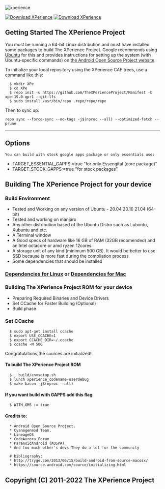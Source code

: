 ![xperience](https://i.imgur.com/h4CgRmp.png)

[![Download XPerience](https://img.shields.io/sourceforge/dm/xperience-aosp?color=red&label=The%20XPerience%20Project%20Downloads&style=for-the-badge&labelColor=1B4F72&logo=sourceforge)](https://sourceforge.net/projects/xperience-aosp/files/)
[![Download XPerience](https://img.shields.io/sourceforge/dw/xperience-aosp?color=red&label=The%20XPerience%20Project%20Downloads&style=for-the-badge&labelColor=1B4F72&logo=sourceforge)](https://sourceforge.net/projects/xperience-aosp/files/)

Getting Started The XPerience Project
---------------
You must be running a 64-bit Linux distribution and must have installed some packages to build
The XPerience Project. Google recommends using [Ubuntu](http://www.ubuntu.com/download/desktop) for
this and provides instructions for setting up the system (with Ubuntu-specific commands) on
[the Android Open Source Project website](https://source.android.com/source/initializing.html#setting-up-a-linux-build-environment).

To initialize your local repository using the XPerience CAF trees, use a command like this:

      $ mkdir XPe
      $ cd XPe
      $ repo init -u https://github.com/TheXPerienceProject/Manifest -b xpe-19.0-qpr1 --git-lfs
      $ sudo install /usr/bin/repo .repo/repo/repo
    
Then to sync up:

    repo sync --force-sync --no-tags -j$(nproc --all) --optimized-fetch --prune

--------
## Options
    You can build with stock google apps package or only essentials use:

- TARGET_ESSENTIAL_GAPPS:=true "for only Essengital (core package)"
- TARGET_STOCK_GAPPS:=true "for stock packages"

## Building The XPerience Project for your device

### Build Environment

- Tested and Working on any version of Ubuntu - 20.04 20.10 21.04 (64-bit)
- Tested and working on manjaro 
- Any other distribution based of the Ubuntu Distro such as Lubuntu, Xubuntu and etc.
- A Terminal window
- A Good specs of hardware like 16 GB of RAM (32GB recomended) and an Intel octacore or amd ryzen 12cores
- A storage unit of any kind (minimum 500 GB). It would be better to use SSD because is more fast during the compliation process
- Some dependencies that should be installed

### [Dependencies for Linux](https://github.com/TheXPerienceProject/Manifest/wiki/Dependencies-for-Linux) or [Dependencies for Mac](https://github.com/TheXPerienceProject/Manifest/wiki/Dependencies-for-Mac)

### Building The XPerience Project ROM for your device
- Preparing Required Binaries and Device Drivers
- Set CCache for Faster Building (Optional)
- Build phase

### Set CCache
 
      $ sudo apt-get install ccache
      $ export USE_CCACHE=1
      $ export CCACHE_DIR=~/.ccache
      $ ccache -M 50G

Congratulations,the sources are initialized! 
	  
#### To build The XPerience Project ROM
      
      $ . build/envsetup.sh
      $ lunch xperience_codename-userdebug
      $ make bacon -j$(nproc --all)

#### If you want build with GAPPS add this flag

      $ WITH_GMS := true

#### Credits to:

      * Android Open Source Project.
      * Cyanogenmod Team.
      * LineageOS
      * CodeAurora Forum
      * ParanoidAndroid (AOSPA)
      * And too much other's devs They do a lot for the community

      # bibliography:
      * http://tryge.com/2013/06/15/build-android-from-source-macosx/
      * https://source.android.com/source/initializing.html

## Copyright (C) 2011-2022 The XPerience Project
